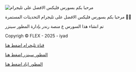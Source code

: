 ![مرحبا بكم بسورس فليكس الافضل على تليجرام](https://i.postimg.cc/2SrG1xym/IMG-20250628-173506-101.jpg)


مرحبا بكم بسورس فليكس الافضل على تليجرام التحديثات المستمرة 🧑‍💻 

تم انشاء هذا السورس ع منصة رندر بإدارة المطور سينزر 

Copyrigh ©️ FLEX - 2025 - iyad

[قناة تليحرام اضغط هنا](https://t.me/source_flex)

[المطور سينزر اضغط هنا](t.me/senzir1)

[المطور اياد اضغط هنا](t.me/I_y_tg)


